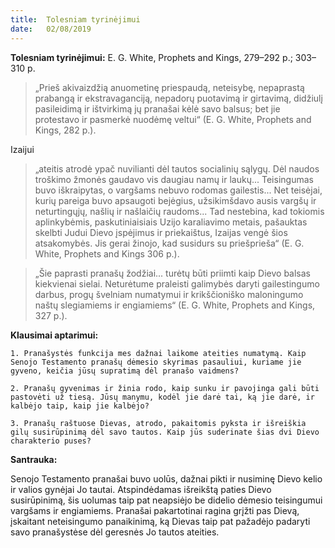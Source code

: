 ```yaml
---
title:  Tolesniam tyrinėjimui
date:   02/08/2019
---
```


**Tolesniam tyrinėjimui:**
E. G. White, Prophets and Kings, 279–292 p.; 303–310 p.

> <p></p>
> „Prieš akivaizdžią anuometinę priespaudą, neteisybę, nepaprastą prabangą ir ekstravaganciją, nepadorų puotavimą ir girtavimą, didžiulį pasileidimą ir ištvirkimą jų pranašai kėlė savo balsus; bet jie protestavo ir pasmerkė nuodėmę veltui“ (E. G. White, Prophets and Kings, 282 p.).

Izaijui
> <p></p>
> „ateitis atrodė ypač nuvilianti dėl tautos socialinių sąlygų. Dėl naudos troškimo žmonės gaudavo vis daugiau namų ir laukų... Teisingumas buvo iškraipytas, o vargšams nebuvo rodomas gailestis... Net teisėjai, kurių pareiga buvo apsaugoti bejėgius, užsikimšdavo ausis vargšų ir neturtingųjų, našlių ir našlaičių raudoms... Tad nestebina, kad tokiomis aplinkybėmis, paskutiniaisiais Uzijo karaliavimo metais, pašauktas skelbti Judui Dievo įspėjimus ir priekaištus, Izaijas vengė šios atsakomybės. Jis gerai žinojo, kad susidurs su priešprieša“ (E. G. White, Prophets and Kings 306 p.).

> <p></p>
> „Šie paprasti pranašų žodžiai... turėtų būti priimti kaip Dievo balsas kiekvienai sielai. Neturėtume praleisti galimybės daryti gailestingumo darbus, progų švelniam numatymui ir krikščioniško maloningumo naštų slegiamiems ir engiamiems“ (E. G. White, Prophets and Kings, 327 p.).

**Klausimai aptarimui:** 

`1. Pranašystės funkcija mes dažnai laikome ateities numatymą. Kaip Senojo Testamento pranašų dėmesio skyrimas pasauliui, kuriame jie gyveno, keičia jūsų supratimą dėl pranašo vaidmens?`

`2. Pranašų gyvenimas ir žinia rodo, kaip sunku ir pavojinga gali būti pastovėti už tiesą. Jūsų manymu, kodėl jie darė tai, ką jie darė, ir kalbėjo taip, kaip jie kalbėjo?`

`3. Pranašų raštuose Dievas, atrodo, pakaitomis pyksta ir išreiškia gilų susirūpinimą dėl savo tautos. Kaip jūs suderinate šias dvi Dievo charakterio puses?`


**Santrauka:** 

Senojo Testamento pranašai buvo uolūs, dažnai pikti ir nusiminę Dievo kelio ir valios gynėjai Jo tautai. Atspindėdamas išreikštą paties Dievo susirūpinimą, šis uolumas taip pat neapsiėjo be didelio dėmesio teisingumui vargšams ir engiamiems. Pranašai pakartotinai ragina grįžti pas Dievą, įskaitant neteisingumo panaikinimą, ką Dievas taip pat pažadėjo padaryti savo pranašystėse dėl geresnės Jo tautos ateities.
